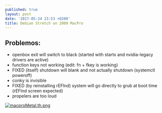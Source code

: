 ```yaml
---
published: true
layout: post
date: '2017-05-24 23:53 +0200'
title: Debian Stretch on 2009 MacPro
---
```

## Problemos:

- openbox exit will switch to black (started with startx and nvidia-legacy drivers are active)
- function keys not working (edit: fn + fkey is working)
- FIXED (itself) shutdown will blank and not actually shutdown (systemctl poweroff)
- conky is invisible
- FIXED (by reinstalling rEFInd) system will go directly to grub at boot time (rEFInd screen expected)
- propelers are too loud

[![macproMetal.th.png](https://cdn.scrot.moe/images/2017/05/25/macproMetal.th.png)](https://cdn.scrot.moe/images/2017/05/25/macproMetal.png)
